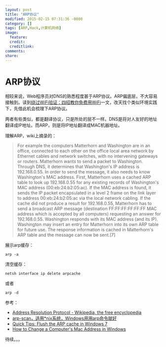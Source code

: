 ```yaml
---
layout: post
title: "ARP协议"
modified: 2015-02-15 07:31:36 -0800
category: []
tags: [ARP,Hack,计算机网络]
image:
  feature: 
  credit: 
  creditlink: 
comments: 
share: 
---
```


# ARP协议 #

相较来说，Web程序员对DNS的熟悉程度甚于ARP协议。ARP偏底层，不大容易接触到。读到[绕过WiFi验证：四招教你免费用WiFi](http://daily.zhihu.com/story/4540910)一文，改天找个类似环境实践下，先借此机会梳理下ARP协议。

两者有些类似，都是翻译协议，只是所处的层不一样。DNS是将对人友好的地址翻译成IP地址。而ARP，则是将IP地址翻译成MAC机器地址。

理解ARP，wiki上摘录的：

> For example the computers Matterhorn and Washington are in an office, connected to each other on the office local area network by Ethernet cables and network switches, with no intervening gateways or routers. Matterhorn wants to send a packet to Washington. Through DNS, it determines that Washington's IP address is 192.168.0.55. In order to send the message, it also needs to know Washington's MAC address. First, Matterhorn uses a cached ARP table to look up 192.168.0.55 for any existing records of Washington's MAC address (00:eb:24:b2:05:ac). If the MAC address is found, it sends the IP packet encapsulated in a level 2 frame on the link layer to address 00:eb:24:b2:05:ac via the local network cabling. If the cache did not produce a result for 192.168.0.55, Matterhorn has to send a broadcast ARP message (destination FF:FF:FF:FF:FF:FF MAC address which is accepted by all computers) requesting an answer for 192.168.0.55. Washington responds with its MAC address (and its IP). Washington may insert an entry for Matterhorn into its own ARP table for future use. The response information is cached in Matterhorn's ARP table and the message can now be sent.[7]


展示arp缓存：

    arp -a
    
清空缓存：

    netsh interface ip delete arpcache
或者

    arp -d

参考：

- [Address Resolution Protocol - Wikipedia, the free encyclopedia](http://en.wikipedia.org/wiki/Address_Resolution_Protocol)
- [arp-scan，适用*nix系统，Windows用用arp命令就好](https://github.com/royhills/arp-scan)
- [Quick Tips: Flush the ARP cache in Windows 7](http://www.techrepublic.com/blog/windows-and-office/quick-tips-flush-the-arp-cache-in-windows-7/)
- [How to Change a Computer's Mac Address in Windows](http://www.wikihow.com/Change-a-Computer%27s-Mac-Address-in-Windows)


待续。。。
